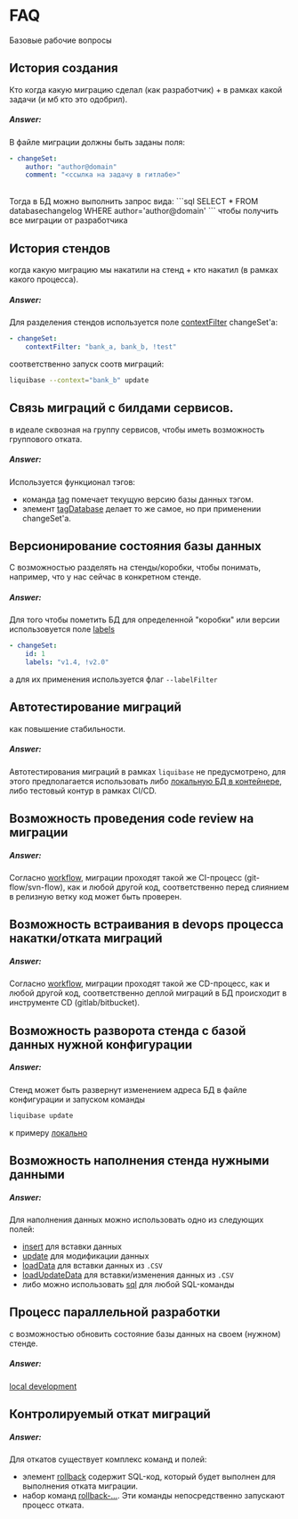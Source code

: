 # FAQ
Базовые рабочие вопросы

## История создания

Кто когда какую миграцию сделал (как разработчик) + в рамках какой задачи (и мб кто это одобрил).

##### Answer:

В файле миграции должны быть заданы поля:
```yaml
- changeSet:
    author: "author@domain"
    comment: "<ссылка на задачу в гитлабе>"
```
<br />
Тогда в БД можно выполнить запрос вида:
```sql
SELECT * FROM databasechangelog WHERE author='author@domain'
```
чтобы получить все миграции от разработчика 

## История стендов

когда какую миграцию мы накатили на стенд + кто накатил (в рамках какого процесса).

##### Answer:

Для разделения стендов используется поле [contextFilter](https://docs.liquibase.com/concepts/changelogs/attributes/contexts.html) changeSet'а:
```yaml
- changeSet:
    contextFilter: "bank_a, bank_b, !test"
```
соответственно запуск соотв миграций:
```bash
liquibase --context="bank_b" update
```

## Связь миграций с билдами сервисов. 
в идеале сквозная на группу сервисов, чтобы иметь возможность группового отката.

##### Answer:

Используется функционал тэгов:
- команда [tag](https://docs.liquibase.com/commands/maintenance/tag.html) помечает текущую версию базы данных тэгом.
- элемент [tagDatabase](https://docs.liquibase.com/change-types/tag-database.html) делает то же самое, но при применении changeSet'а.


## Версионирование состояния базы данных
С возможностью разделять на стенды/коробки, чтобы понимать, например, что у нас сейчас в конкретном стенде.

##### Answer:

Для того чтобы пометить БД для определенной "коробки" или версии использовуется поле [labels](https://docs.liquibase.com/concepts/changelogs/attributes/labels.html)
```yaml
- changeSet:
    id: 1
    labels: "v1.4, !v2.0"
```
а для их применения используется флаг `--labelFilter`

## Автотестирование миграций
как повышение стабильности.

##### Answer:

Автотестирования миграций в рамках `liquibase` не предусмотрено, для этого предполагается использовать либо [локальную БД в контейнере](./demo/README.md), либо тестовый контур в рамках CI/CD.

## Возможность проведения code review на миграции

##### Answer:

Согласно [workflow](./workflow/README.md), миграции проходят такой же CI-процесс (git-flow/svn-flow), как и любой другой код, соответственно перед слиянием в релизную ветку код может быть проверен.

## Возможность встраивания в devops процесса накатки/отката миграций

##### Answer:

Согласно [workflow](./workflow/README.md), миграции проходят такой же СD-процесс, как и любой другой код, соответственно деплой миграций в БД происходит в инструменте CD (gitlab/bitbucket).

## Возможность разворота стенда с базой данных нужной конфигурации

##### Answer:

Стенд может быть развернут изменением адреса БД в файле конфигурации и запуском команды 
```bash
liquibase update
```
к примеру [локально](./demo/README.md)

## Возможность наполнения стенда нужными данными

##### Answer:

Для наполнения данных можно использовать одно из следующих полей:
- [insert](https://docs.liquibase.com/change-types/insert.html) для вставки данных
- [update](https://docs.liquibase.com/change-types/update.html) для модификации данных
- [loadData](https://docs.liquibase.com/change-types/load-data.html) для вставки данных из `.CSV`
- [loadUpdateData](https://docs.liquibase.com/change-types/load-update-data.html) для вставки/изменения данных из `.CSV`
- либо можно использовать [sql](https://docs.liquibase.com/change-types/sql.html) для любой SQL-команды

## Процесс параллельной разработки 
с возможностью обновить состояние базы данных на своем (нужном) стенде.

##### Answer:

[local development](./demo/README.md)

## Контролируемый откат миграций

##### Answer:

Для откатов существует комплекс команд и полей:    
- элемент [rollback](https://docs.liquibase.com/commands/rollback/rollback-by-tag.html) содержит SQL-код, который будет выполнен для выполнения отката миграции.
- набор команд [rollback-...](https://docs.liquibase.com/commands/home.html#database-rollback-commands). Эти команды непосредственно запускают процесс отката.


